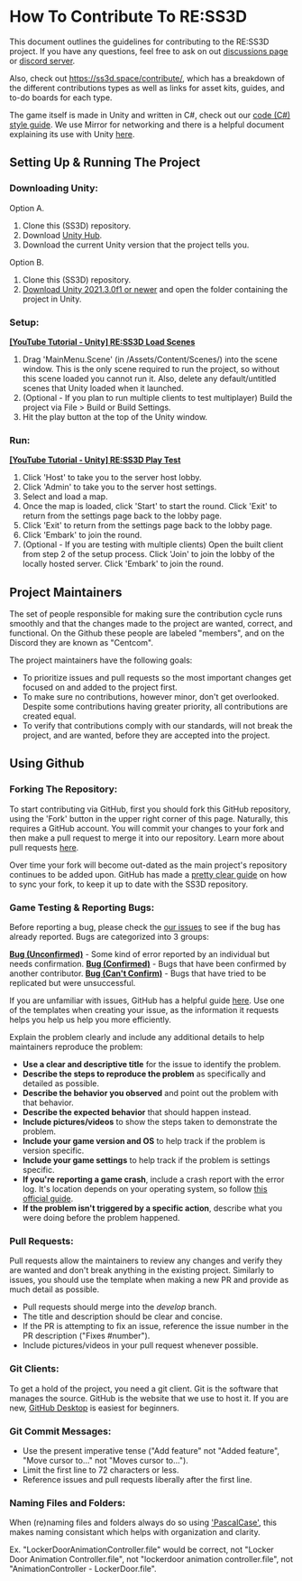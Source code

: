 # How To Contribute To RE:SS3D

This document outlines the guidelines for contributing to the RE:SS3D project. If you have any questions, feel free to ask on out [discussions page](https://github.com/RE-SS3D/SS3D/discussions) or [discord server](https://discord.gg/Z3sPhyS).

Also, check out https://ss3d.space/contribute/, which has a breakdown of the different contributions types as well as links for asset kits, guides, and to-do boards for each type.

The game itself is made in Unity and written in C#, check out our  [code (C#) style guide](C_SHARP.md). We use Mirror for networking and there is a helpful document explaining its use with Unity [here](https://mirror-networking.com/docs/).

## Setting Up & Running The Project

### Downloading Unity:

Option A.
1. Clone this (SS3D) repository.
2. Download [Unity Hub](https://unity3d.com/get-unity/download).
3. Download the current Unity version that the project tells you.

Option B.
1. Clone this (SS3D) repository.
2. [Download Unity 2021.3.0f1 or newer](https://unity3d.com/get-unity/download/archive) and open the folder containing the project in Unity.

### Setup:

**[[YouTube Tutorial - Unity] RE:SS3D Load Scenes](https://www.youtube.com/watch?v=lRPIDY33ccY)**

1. Drag 'MainMenu.Scene' (in /Assets/Content/Scenes/) into the scene window. This is the only scene required to run the project, so without this scene loaded you cannot run it. Also, delete any default/untitled scenes that Unity loaded when it launched.
2. (Optional - If you plan to run multiple clients to test multiplayer) Build the project via File > Build or Build Settings.
3. Hit the play button at the top of the Unity window.

### Run:

**[[YouTube Tutorial - Unity] RE:SS3D Play Test](https://www.youtube.com/watch?v=VYnT99AHKug)**

1. Click 'Host' to take you to the server host lobby.
2. Click 'Admin' to take you to the server host settings.
3. Select and load a map.
4. Once the map is loaded, click 'Start' to start the round. Click 'Exit' to return from the settings page back to the lobby page.
5. Click 'Exit' to return from the settings page back to the lobby page.
6. Click 'Embark' to join the round.
7. (Optional - If you are testing with multiple clients) Open the built client from step 2 of the setup process. Click 'Join' to join the lobby of the locally hosted server. Click 'Embark' to join the round.

## Project Maintainers

The set of people responsible for making sure the contribution cycle runs smoothly and that the changes made to the project are wanted, correct, and functional. On the Github these people are labeled "members", and on the Discord they are known as "Centcom".

The project maintainers have the following goals:

* To prioritize issues and pull requests so the most important changes get focused on and added to the project first.
* To make sure no contributions, however minor, don't get overlooked. Despite some contributions having greater priority, all contributions are created equal.
* To verify that contributions comply with our standards, will not break the project, and are wanted, before they are accepted into the project.

## Using Github

### Forking The Repository:

To start contributing via GitHub, first you should fork this GitHub repository, using the 'Fork' button in the upper right corner of this page. Naturally, this requires a GitHub account. You will commit your changes to your fork and then make a pull request to merge it into our repository. Learn more about pull requests [here](https://help.github.com/en/github/collaborating-with-issues-and-pull-requests/about-comparing-branches-in-pull-requests).

Over time your fork will become out-dated as the main project's repository continues to be added upon. GitHub has made a [pretty clear guide](https://help.github.com/articles/syncing-a-fork/) on how to sync your fork, to keep it up to date with the SS3D repository.

### Game Testing & Reporting Bugs:

Before reporting a bug, please check the [our issues](https://github.com/RE-SS3D/SS3D/issues) to see if the bug has already reported. Bugs are categorized into 3 groups:

**[Bug (Unconfirmed)](https://github.com/RE-SS3D/SS3D/labels/Type%3A%20Bug%20%28Unconfirmed%29)** - Some kind of error reported by an individual but needs confirmation.
**[Bug (Confirmed)](https://github.com/RE-SS3D/SS3D/labels/Type%3A%20Bug%20%28Confirmed%29)** - Bugs that have been confirmed by another contributor.
**[Bug (Can't Confirm)](https://github.com/RE-SS3D/SS3D/labels/Type%3A%20Bug%20%28Can%27t%20Confirm%29)** - Bugs that have tried to be replicated but were unsuccessful.

If you are unfamiliar with issues, GitHub has a helpful guide [here](https://guides.github.com/features/issues/). Use one of the templates when creating your issue, as the information it requests helps you help us help you more efficiently.

Explain the problem clearly and include any additional details to help maintainers reproduce the problem:

* **Use a clear and descriptive title** for the issue to identify the problem.
* **Describe the steps to reproduce the problem** as specifically and detailed as possible.
* **Describe the behavior you observed** and point out the problem with that behavior.
* **Describe the expected behavior** that should happen instead.
* **Include pictures/videos** to show the steps taken to demonstrate the problem.
* **Include your game version and OS** to help track if the problem is version specific.
* **Include your game settings** to help track if the problem is settings specific.
* **If you're reporting a game crash**, include a crash report with the error log. It's location depends on your operating system, so follow [this official guide](https://docs.unity3d.com/Manual/LogFiles.html).
* **If the problem isn't triggered by a specific action**, describe what you were doing before the problem happened.

### Pull Requests:

Pull requests allow the maintainers to review any changes and verify they are wanted and don't break anything in the existing project. Similarly to issues, you should use the template when making a new PR and provide as much detail as possible.

* Pull requests should merge into the *develop* branch.
* The title and description should be clear and concise.
* If the PR is attempting to fix an issue, reference the issue number in the PR description ("Fixes #number").
* Include pictures/videos in your pull request whenever possible.

### Git Clients:

To get a hold of the project, you need a git client. Git is the software that manages the source. GitHub is the website that we use to host it. If you are new, [GitHub Desktop](https://desktop.github.com/) is easiest for beginners.

### Git Commit Messages:

* Use the present imperative tense ("Add feature" not "Added feature", "Move cursor to..." not "Moves cursor to...").
* Limit the first line to 72 characters or less.
* Reference issues and pull requests liberally after the first line.

### Naming Files and Folders:

When (re)naming files and folders always do so using ['PascalCase'](https://techterms.com/definition/pascalcase), this makes naming consistant which helps with organization and clarity.

Ex. "LockerDoorAnimationController.file" would be correct,
not "Locker Door Animation Controller.file",
not "lockerdoor animation controller.file",
not "AnimationController - LockerDoor.file".
